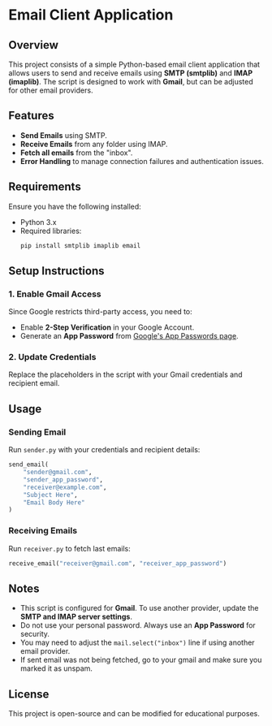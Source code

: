 # Email Client Application

## Overview

This project consists of a simple Python-based email client application that allows users to send and receive emails using **SMTP (smtplib)** and **IMAP (imaplib)**. The script is designed to work with **Gmail**, but can be adjusted for other email providers.

## Features

-   **Send Emails** using SMTP.
-   **Receive Emails** from any folder using IMAP.
-   **Fetch all emails** from the "inbox".
-   **Error Handling** to manage connection failures and authentication issues.

## Requirements

Ensure you have the following installed:

-   Python 3.x
-   Required libraries:
    ```sh
    pip install smtplib imaplib email
    ```

## Setup Instructions

### 1. Enable Gmail Access

Since Google restricts third-party access, you need to:

-   Enable **2-Step Verification** in your Google Account.
-   Generate an **App Password** from [Google's App Passwords page](https://myaccount.google.com/apppasswords).

### 2. Update Credentials

Replace the placeholders in the script with your Gmail credentials and recipient email.

## Usage

### Sending Email

Run `sender.py` with your credentials and recipient details:

```python
send_email(
    "sender@gmail.com",
    "sender_app_password",
    "receiver@example.com",
    "Subject Here",
    "Email Body Here"
)
```

### Receiving Emails

Run `receiver.py` to fetch last emails:

```python
receive_email("receiver@gmail.com", "receiver_app_password")
```

## Notes

-   This script is configured for **Gmail**. To use another provider, update the **SMTP and IMAP server settings**.
-   Do not use your personal password. Always use an **App Password** for security.
-   You may need to adjust the `mail.select("inbox")` line if using another email provider.
-   If sent email was not being fetched, go to your gmail and make sure you marked it as unspam.

## License

This project is open-source and can be modified for educational purposes.
